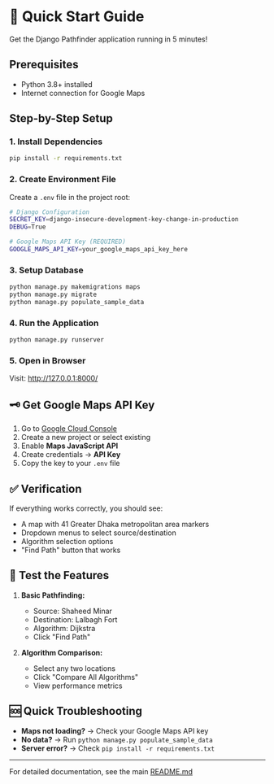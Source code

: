 # 🚀 Quick Start Guide

Get the Django Pathfinder application running in 5 minutes!

## Prerequisites

- Python 3.8+ installed
- Internet connection for Google Maps

## Step-by-Step Setup

### 1. Install Dependencies

```bash
pip install -r requirements.txt
```

### 2. Create Environment File

Create a `.env` file in the project root:

```bash
# Django Configuration
SECRET_KEY=django-insecure-development-key-change-in-production
DEBUG=True

# Google Maps API Key (REQUIRED)
GOOGLE_MAPS_API_KEY=your_google_maps_api_key_here
```

### 3. Setup Database

```bash
python manage.py makemigrations maps
python manage.py migrate
python manage.py populate_sample_data
```

### 4. Run the Application

```bash
python manage.py runserver
```

### 5. Open in Browser

Visit: http://127.0.0.1:8000/

## 🗝️ Get Google Maps API Key

1. Go to [Google Cloud Console](https://console.cloud.google.com/)
2. Create a new project or select existing
3. Enable **Maps JavaScript API**
4. Create credentials → **API Key**
5. Copy the key to your `.env` file

## ✅ Verification

If everything works correctly, you should see:

- A map with 41 Greater Dhaka metropolitan area markers
- Dropdown menus to select source/destination
- Algorithm selection options
- "Find Path" button that works

## 🎯 Test the Features

1. **Basic Pathfinding:**

   - Source: Shaheed Minar
   - Destination: Lalbagh Fort
   - Algorithm: Dijkstra
   - Click "Find Path"

2. **Algorithm Comparison:**
   - Select any two locations
   - Click "Compare All Algorithms"
   - View performance metrics

## 🆘 Quick Troubleshooting

- **Maps not loading?** → Check your Google Maps API key
- **No data?** → Run `python manage.py populate_sample_data`
- **Server error?** → Check `pip install -r requirements.txt`

---

For detailed documentation, see the main [README.md](README.md)
